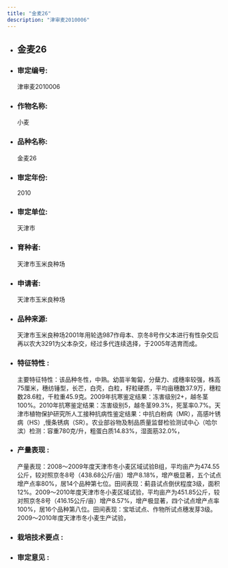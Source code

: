 ```yaml
---
title: "金麦26"
description: "津审麦2010006"
---
```

* ## 金麦26
* ###  审定编号:  
   津审麦2010006

*  ### 作物名称:  
   小麦

*   ###  品种名称: 
    金麦26

*   ### 审定年份: 
    2010

*   ### 审定单位:  
    天津市

*   ### 育种者:  
    天津市玉米良种场

*   ### 申请者:  
    天津市玉米良种场

*   ### 品种来源:  
    天津市玉米良种场2001年用轮选987作母本、京冬8号作父本进行有性杂交后再以农大3291为父本杂交，经过多代连续选择，于2005年选育而成。

*   ### 特征特性 : 
    主要特征特性：该品种冬性，中熟。幼苗半匍匐，分蘖力、成穗率较强，株高75厘米，穗纺锤型，长芒，白壳，白粒，籽粒硬质，平均亩穗数37.9万，穗粒数28.6粒，千粒重45.9克。2009年抗寒鉴定结果：冻害级别2+，越冬茎100%。2010年抗寒鉴定结果：冻害级别5，越冬茎99.3%，死茎率0.7%。天津市植物保护研究所人工接种抗病性鉴定结果：中抗白粉病（MR），高感叶锈病（HS）,慢条锈病（SR）。农业部谷物及制品质量监督检验测试中心（哈尔滨）检测：容重780克/升，粗蛋白质14.83%，湿面筋32.0%，

*   ### 产量表现 : 
    产量表现：2008～2009年度天津市冬小麦区域试验B组，平均亩产为474.55公斤，较对照京冬8号（438.68公斤/亩）增产8.18%，增产极显著，五个试点增产点率80%，居14个品种第七位。田间表现：蓟县试点倒伏程度3级，面积12%。2009～2010年度天津市冬小麦区域试验，平均亩产为451.85公斤，较对照京冬8号（416.15公斤/亩）增产8.57%，增产极显著，四个试点增产点率100%，居16个品种第八位。田间表现：宝坻试点、作物所试点穗发芽3级。2009～2010年度天津市冬小麦生产试验，

*   ### 栽培技术要点 : 
    

*   ### 审定意见 : 
    
